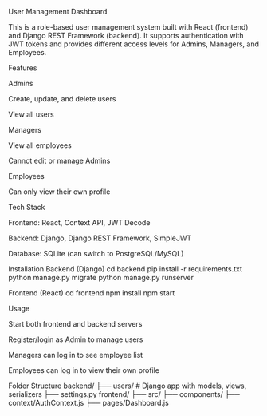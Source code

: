 User Management Dashboard

This is a role-based user management system built with React (frontend) and Django REST Framework (backend).
It supports authentication with JWT tokens and provides different access levels for Admins, Managers, and Employees.

Features

Admins

Create, update, and delete users

View all users

Managers

View all employees

Cannot edit or manage Admins

Employees

Can only view their own profile

Tech Stack

Frontend: React, Context API, JWT Decode

Backend: Django, Django REST Framework, SimpleJWT

Database: SQLite (can switch to PostgreSQL/MySQL)

Installation
Backend (Django)
cd backend
pip install -r requirements.txt
python manage.py migrate
python manage.py runserver

Frontend (React)
cd frontend
npm install
npm start

Usage

Start both frontend and backend servers

Register/login as Admin to manage users

Managers can log in to see employee list

Employees can log in to view their own profile

Folder Structure
backend/
  ├── users/        # Django app with models, views, serializers
  ├── settings.py
frontend/
  ├── src/
      ├── components/
      ├── context/AuthContext.js
      ├── pages/Dashboard.js